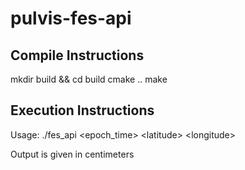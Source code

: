 # pulvis-fes-api

## Compile Instructions
mkdir build && cd build
cmake ..
make

## Execution Instructions
Usage: ./fes_api &lt;epoch_time&gt; &lt;latitude&gt; &lt;longitude&gt;

Output is given in centimeters
